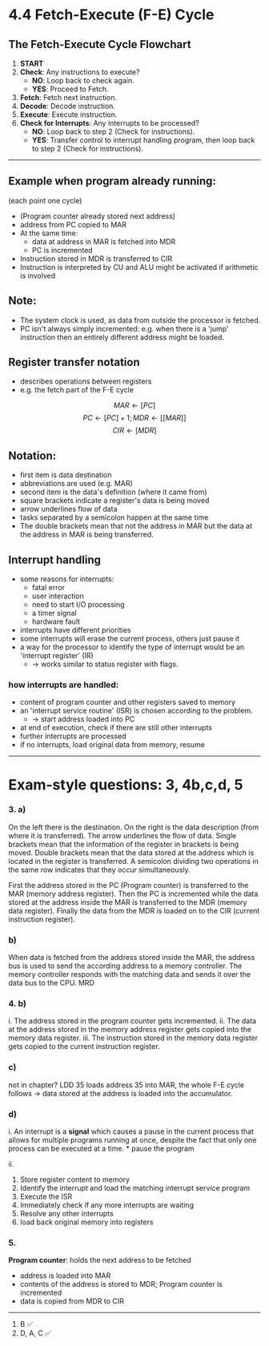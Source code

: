 # 4.4 Fetch-Execute (F-E) Cycle

## The Fetch-Execute Cycle Flowchart
1.  **START**
2.  **Check**: Any instructions to execute?
    *   **NO**: Loop back to check again.
    *   **YES**: Proceed to Fetch.
3.  **Fetch**: Fetch next instruction.
4.  **Decode**: Decode instruction.
5.  **Execute**: Execute instruction.
6.  **Check for Interrupts**: Any interrupts to be processed?
    *   **NO**: Loop back to step 2 (Check for instructions).
    *   **YES**: Transfer control to interrupt handling program, then loop back to step 2 (Check for instructions).

---

## Example when program already running: 
(each point one cycle)
*   (Program counter already stored next address)
*   address from PC copied to MAR
*   At the same time:
    *   data at address in MAR is fetched into MDR
    *   PC is incremented
*   Instruction stored in MDR is transferred to CIR
*   Instruction is interpreted by CU and ALU might be activated if arithmetic is involved

## Note:
*   The system clock is used, as data from outside the processor is fetched.
*   PC isn't always simply incremented: e.g. when there is a 'jump' instruction then an entirely different address might be loaded.

## Register transfer notation
*   describes operations between registers
*   e.g. the fetch part of the F-E cycle

$$MAR \leftarrow [PC]$$
$$PC \leftarrow [PC] + 1; MDR \leftarrow [[MAR]]$$
$$CIR \leftarrow [MDR]$$

## Notation:
*   first item is data destination
*   abbreviations are used (e.g. MAR)
*   second item is the data's definition (where it came from)
*   square brackets indicate a register's data is being moved
*   arrow underlines flow of data
*   tasks separated by a semicolon happen at the same time
*   The double brackets mean that not the address in MAR but the data at the address in MAR is being transferred.

## Interrupt handling
*   some reasons for interrupts:
    *   fatal error
    *   user interaction
    *   need to start I/O processing
    *   a timer signal
    *   hardware fault
*   interrupts have different priorities
*   some interrupts will erase the current process, others just pause it
*   a way for the processor to identify the type of interrupt would be an 'interrupt register' (IR)
    *   -> works similar to status register with flags.

### how interrupts are handled:
*   content of program counter and other registers saved to memory
*   an 'interrupt service routine' (ISR) is chosen according to the problem.
    *   -> start address loaded into PC
*   at end of execution, check if there are still other interrupts
*   further interrupts are processed
*   if no interrupts, load original data from memory, resume

---

# Exam-style questions: 3, 4b,c,d, 5

### 3. a)
On the left there is the destination. On the right is the data description (from where it is transferred). The arrow underlines the flow of data. Single brackets mean that the information of the register in brackets is being moved. Double brackets mean that the data stored at the address which is located in the register is transferred. A semicolon dividing two operations in the same row indicates that they occur simultaneously.

First the address stored in the PC (Program counter) is transferred to the MAR (memory address register). Then the PC is incremented while the data stored at the address inside the MAR is transferred to the MDR (memory data register). Finally the data from the MDR is loaded on to the CIR (current instruction register).

### b)
When data is fetched from the address stored inside the MAR, the address bus is used to send the according address to a memory controller. The memory controller responds with the matching data and sends it over the data bus to the CPU. MRD

### 4. b)
i. The address stored in the program counter gets incremented.
ii. The data at the address stored in the memory address register gets copied into the memory data register.
iii. The instruction stored in the memory data register gets copied to the current instruction register.

### c)
not in chapter? LDD 35 loads address 35 into MAR, the whole F-E cycle follows -> data stored at the address is loaded into the accumulator.

### d)
i. An interrupt is a **signal** which causes a pause in the current process that allows for multiple programs running at once, despite the fact that only one process can be executed at a time.
    *   pause the program

ii. 
1. Store register content to memory
2. Identify the interrupt and load the matching interrupt service program
3. Execute the ISR
4. Immediately check if any more interrupts are waiting
5. Resolve any other interrupts
6. load back original memory into registers

### 5.
**Program counter**: holds the next address to be fetched
*   address is loaded into MAR
*   contents of the address is stored to MDR; Program counter is incremented
*   data is copied from MDR to CIR

---

1. B ✅
2. D, A, C ✅